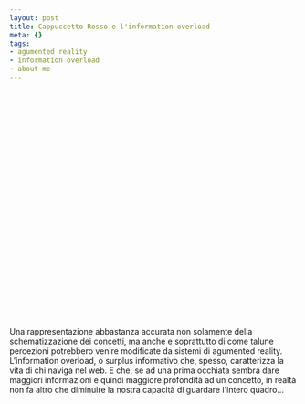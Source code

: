 ```yaml
--- 
layout: post
title: Cappuccetto Rosso e l'information overload
meta: {}
tags: 
- agumented reality
- information overload
- about-me
---
```

<object width="535" height="400"><param name="movie" value="http://www.youtube.com/v/Y54ABqSOScQ&rel=1"></param><param name="wmode" value="transparent"></param><embed src="http://www.youtube.com/v/Y54ABqSOScQ&rel=1" type="application/x-shockwave-flash" wmode="transparent" width="535" height="400"></embed></object>  
  
Una rappresentazione abbastanza accurata non solamente della schematizzazione dei concetti, ma anche e soprattutto di come talune percezioni potrebbero venire modificate da sistemi di agumented reality.  
L'information overload, o surplus informativo che, spesso, caratterizza la vita di chi naviga nel web. E che, se ad una prima occhiata sembra dare maggiori informazioni e quindi maggiore profondità ad un concetto, in realtà non fa altro che diminuire la nostra capacità di guardare l'intero quadro...   
